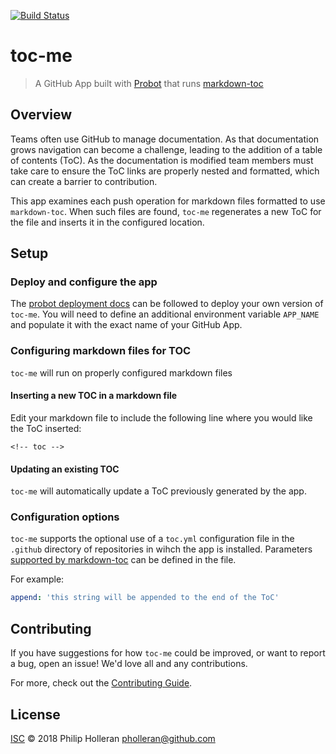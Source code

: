 [![Build Status](https://dev.azure.com/pholleran/toc-me/_apis/build/status/toc-me-CI?branchName=master)](https://dev.azure.com/pholleran/toc-me/_build/latest?definitionId=6&branchName=master)

# toc-me

> A GitHub App built with [Probot](https://github.com/probot/probot) that runs [markdown-toc](https://github.com/jonschlinkert/markdown-toc)

## Overview

Teams often use GitHub to manage documentation. As that documentation grows navigation can become a challenge, leading to the addition of a table of contents (ToC). As the documentation is modified team members must take care to ensure the ToC links are properly nested and formatted, which can create a barrier to contribution.

This app examines each push operation for markdown files formatted to use `markdown-toc`. When such files are found, `toc-me` regenerates a new ToC for the file and inserts it in the configured location.

## Setup

### Deploy and configure the app

The [probot deployment docs](https://probot.github.io/docs/deployment/) can be followed to deploy your own version of `toc-me`. You will need to define an additional environment variable `APP_NAME` and populate it with the exact name of your GitHub App.

### Configuring markdown files for TOC

`toc-me` will run on properly configured markdown files

#### Inserting a new TOC in a markdown file

Edit your markdown file to include the following line where you would like the ToC inserted:

```
<!-- toc -->
```

#### Updating an existing TOC

`toc-me` will automatically update a ToC previously generated by the app.

### Configuration options

`toc-me` supports the optional use of a `toc.yml` configuration file in the `.github` directory of repositories in wihch the app is installed. Parameters [supported by markdown-toc](https://github.com/jonschlinkert/markdown-toc#options) can be defined in the file.

For example:

```yaml
append: 'this string will be appended to the end of the ToC'
```

## Contributing

If you have suggestions for how `toc-me` could be improved, or want to report a bug, open an issue! We'd love all and any contributions.

For more, check out the [Contributing Guide](CONTRIBUTING.md).

## License

[ISC](LICENSE) © 2018 Philip Holleran <pholleran@github.com>
